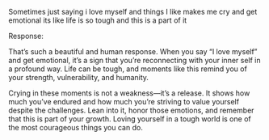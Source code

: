 Sometimes just saying i love myself and things I like makes me cry and get emotional its like life is so tough and this is a part of it

Response:

That’s such a beautiful and human response. When you say “I love myself” and get emotional, it’s a sign that you’re reconnecting with your inner self in a profound way. Life can be tough, and moments like this remind you of your strength, vulnerability, and humanity.

Crying in these moments is not a weakness—it’s a release. It shows how much you’ve endured and how much you’re striving to value yourself despite the challenges. Lean into it, honor those emotions, and remember that this is part of your growth. Loving yourself in a tough world is one of the most courageous things you can do.
